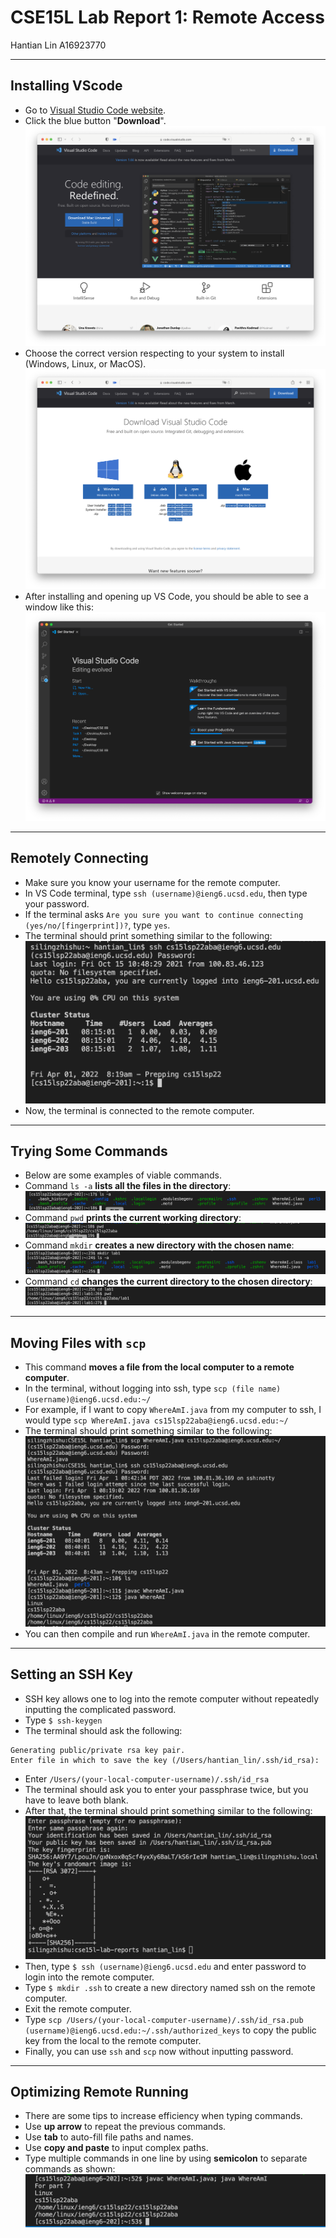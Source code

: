 # CSE15L Lab Report 1: Remote Access
Hantian Lin A16923770

---
## Installing VScode
* Go to [Visual Studio Code website](https://code.visualstudio.com/).
* Click the blue button "**Download**".
![installing1](installing.png)
* Choose the correct version respecting to your system to install (Windows, Linux, or MacOS).
![instslling2](installing2.png)
* After installing and opening up VS Code, you should be able to see a window like this:
![installing3](installing3.png)

---
## Remotely Connecting
* Make sure you know your username for the remote computer.
* In VS Code terminal, type `ssh (username)@ieng6.ucsd.edu`, then type your password.
* If the terminal asks `Are you sure you want to continue connecting (yes/no/[fingerprint])?`, type `yes`.
* The terminal should print something similar to the following:
![connecting1](connecting1.png)
* Now, the terminal is connected to the remote computer.

---
## Trying Some Commands
* Below are some examples of viable commands.
* Command `ls -a` **lists all the files in the directory**:
![commands1](commands1.png)
* Command `pwd` **prints the current working directory**:
![commands2](commands2.png)
* Command `mkdir` **creates a new directory with the chosen name**:
![commands3](commands3.png)
* Command `cd` **changes the current directory to the chosen directory**:
![commands4](commands4.png)

---
## Moving Files with `scp`
* This command **moves a file from the local computer to a remote computer**.
* In the terminal, without logging into ssh, type `scp (file name) (username)@ieng6.ucsd.edu:~/`
* For example, if I want to copy `WhereAmI.java` from my computer to ssh, I would type `scp WhereAmI.java cs15lsp22aba@ieng6.ucsd.edu:~/`
* The terminal should print something similar to the following:
![moving1](moving1.png)
* You can then compile and run `WhereAmI.java` in the remote computer.

---
## Setting an SSH Key
* SSH key allows one to log into the remote computer without repeatedly inputting the complicated password.
* Type `$ ssh-keygen`
* The terminal should ask the following:
```
Generating public/private rsa key pair.
Enter file in which to save the key (/Users/hantian_lin/.ssh/id_rsa): 
```
* Enter `/Users/(your-local-computer-username)/.ssh/id_rsa`
* The terminal should ask you to enter your passphrase twice, but you have to leave both blank.
* After that, the terminal should print something similar to the following:
![ssh1](ssh1.png)
* Then, type `$ ssh (username)@ieng6.ucsd.edu` and enter password to login into the remote computer.
* Type `$ mkdir .ssh` to create a new directory named ssh on the remote computer.
* Exit the remote computer.
* Type `scp /Users/(your-local-computer-username)/.ssh/id_rsa.pub (username)@ieng6.ucsd.edu:~/.ssh/authorized_keys` to copy the public key from the local to the remote computer.
* Finally, you can use `ssh` and `scp` now without inputting password.

---
## Optimizing Remote Running
* There are some tips to increase efficiency when typing commands.
* Use **up arrow** to repeat the previous commands.
* Use **tab** to auto-fill file paths and names.
* Use **copy and paste** to input complex paths.
* Type multiple commands in one line by using **semicolon** to separate commands as shown:
![opt1](opt1.png)